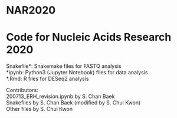 # NAR2020
# Code for Nucleic Acids Research 2020

Snakefile*: Snakemake files for FASTQ analysis  
*ipynb: Python3 (Jupyter Notebook) files for data analysis  
*.Rmd: R files for DESeq2 analysis  
  
Contributors:  
200713_ERH_revision.ipynb by S. Chan Baek  
Snakefiles by S. Chan Baek (modified by S. Chul Kwon)  
Other files by S. Chul Kwon  
